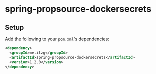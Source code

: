 # spring-propsource-dockersecrets

## Setup

Add the following to your `pom.xml`'s dependencies:

```xml
<dependency>
  <groupId>me.itzg</groupId>
  <artifactId>spring-propsource-dockersecrets</artifactId>
  <version>1.2.0</version>
</dependency>
```

